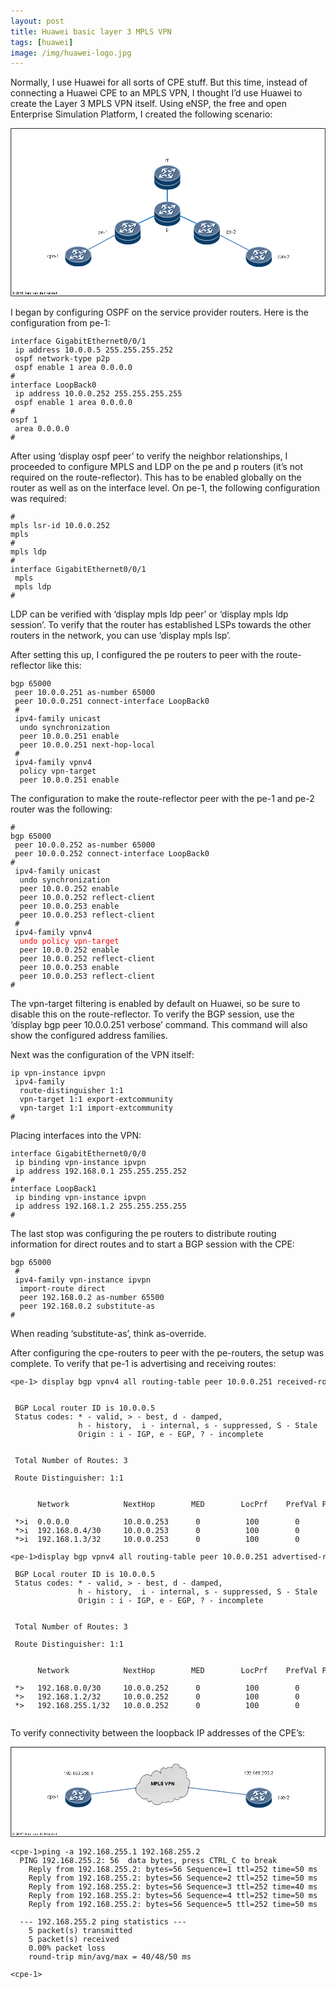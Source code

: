 ```yaml
---
layout: post
title: Huawei basic layer 3 MPLS VPN
tags: [huawei]
image: /img/huawei-logo.jpg
---
```



<p>
Normally, I use Huawei for all sorts of CPE stuff. But this time, instead of connecting a Huawei CPE to an MPLS VPN, I thought I’d use Huawei to create the Layer 3 MPLS VPN itself. Using eNSP, the free and open Enterprise Simulation Platform, I created the following scenario:
</p>
  
![Huawei MPLS VPN](/img/huawei-basic-ipvpn.png "Huawei MPLS VPN")    

<p>
I began by configuring OSPF on the service provider routers. Here is the configuration from pe-1:
</p>


             
<pre style="font-size:12px">
interface GigabitEthernet0/0/1
 ip address 10.0.0.5 255.255.255.252 
 ospf network-type p2p
 ospf enable 1 area 0.0.0.0
#
interface LoopBack0
 ip address 10.0.0.252 255.255.255.255 
 ospf enable 1 area 0.0.0.0
#
ospf 1 
 area 0.0.0.0 
#
</pre>

<p>
After using ‘display ospf peer’ to verify the neighbor relationships, I proceeded to configure MPLS and LDP on the pe and p routers (it’s not required on the route-reflector). This has to be enabled globally on the router as well as on the interface level.
On pe-1, the following configuration was required:
</p>

<pre style="font-size:12px">
#
mpls lsr-id 10.0.0.252
mpls
#
mpls ldp
#
interface GigabitEthernet0/0/1
 mpls
 mpls ldp
#
</pre>
<p>
LDP can be verified with ‘display mpls ldp peer’ or ‘display mpls ldp session’. To verify that the router has established LSPs towards the other routers in the network, you can use ‘display mpls lsp’. 
</p>
<p>
After setting this up, I configured the pe routers to peer with the route-reflector like this:
</p>
<pre style="font-size:12px">
bgp 65000
 peer 10.0.0.251 as-number 65000 
 peer 10.0.0.251 connect-interface LoopBack0
 #
 ipv4-family unicast
  undo synchronization
  peer 10.0.0.251 enable
  peer 10.0.0.251 next-hop-local 
 # 
 ipv4-family vpnv4
  policy vpn-target
  peer 10.0.0.251 enable 
</pre>

<p>
The configuration to make the route-reflector peer with the pe-1 and pe-2 router was the following:  
</p>
                                
<pre style="font-size:12px">#
bgp 65000
 peer 10.0.0.252 as-number 65000 
 peer 10.0.0.252 connect-interface LoopBack0
#
 ipv4-family unicast
  undo synchronization
  peer 10.0.0.252 enable
  peer 10.0.0.252 reflect-client
  peer 10.0.0.253 enable
  peer 10.0.0.253 reflect-client
 # 
 ipv4-family vpnv4
  <font color='red'>undo policy vpn-target</font>
  peer 10.0.0.252 enable
  peer 10.0.0.252 reflect-client
  peer 10.0.0.253 enable
  peer 10.0.0.253 reflect-client
#
</pre>
<p>
The vpn-target filtering is enabled by default on Huawei, so be sure to disable this on the route-reflector. To verify the BGP session, use the ‘display bgp peer 10.0.0.251 verbose’ command. This command will also show the configured address families.
</p>                
<p>
Next was the configuration of the VPN itself:
</p>
<pre style="font-size:12px">
ip vpn-instance ipvpn
 ipv4-family
  route-distinguisher 1:1
  vpn-target 1:1 export-extcommunity
  vpn-target 1:1 import-extcommunity
#
</pre>  
<p>
Placing interfaces into the VPN:
</p>
<pre style="font-size:12px">
interface GigabitEthernet0/0/0
 ip binding vpn-instance ipvpn
 ip address 192.168.0.1 255.255.255.252 
#
interface LoopBack1
 ip binding vpn-instance ipvpn
 ip address 192.168.1.2 255.255.255.255 
#
</pre>  
<p>
The last stop was configuring the pe routers to distribute routing information for direct routes and to start a BGP session with the CPE:
</p>
<pre style="font-size:12px">
bgp 65000
 #
 ipv4-family vpn-instance ipvpn 
  import-route direct
  peer 192.168.0.2 as-number 65500 
  peer 192.168.0.2 substitute-as 
#
</pre> 
<p>
When reading ‘substitute-as’, think as-override. 
</p>
<p>
After configuring the cpe-routers to peer with the pe-routers, the setup was complete. To verify that pe-1 is advertising and receiving routes:
</p>

<pre style="font-size:12px">&lt;pe-1> display bgp vpnv4 all routing-table peer 10.0.0.251 received-routes


 BGP Local router ID is 10.0.0.5 
 Status codes: * - valid, > - best, d - damped,
               h - history,  i - internal, s - suppressed, S - Stale
               Origin : i - IGP, e - EGP, ? - incomplete


 Total Number of Routes: 3

 Route Distinguisher: 1:1 


      Network            NextHop        MED        LocPrf    PrefVal Path/Ogn

 *>i  0.0.0.0            10.0.0.253      0          100        0      65500i
 *>i  192.168.0.4/30     10.0.0.253      0          100        0      ?
 *>i  192.168.1.3/32     10.0.0.253      0          100        0      ?

&lt;pe-1>display bgp vpnv4 all routing-table peer 10.0.0.251 advertised-routes

 BGP Local router ID is 10.0.0.5 
 Status codes: * - valid, > - best, d - damped,
               h - history,  i - internal, s - suppressed, S - Stale
               Origin : i - IGP, e - EGP, ? - incomplete


 Total Number of Routes: 3

 Route Distinguisher: 1:1 


      Network            NextHop        MED        LocPrf    PrefVal Path/Ogn

 *>   192.168.0.0/30     10.0.0.252      0          100        0      ?
 *>   192.168.1.2/32     10.0.0.252      0          100        0      ?
 *>   192.168.255.1/32   10.0.0.252      0          100        0      65500?
 </pre>     
<p>
To verify connectivity between the loopback IP addresses of the CPE’s:
</p>

![Huawei MPLS VPN](/img/huawei-basic-ipvpn-2.png "Huawei MPLS VPN")    

<pre style="font-size:12px">
&lt;cpe-1>ping -a 192.168.255.1 192.168.255.2
  PING 192.168.255.2: 56  data bytes, press CTRL_C to break
    Reply from 192.168.255.2: bytes=56 Sequence=1 ttl=252 time=50 ms
    Reply from 192.168.255.2: bytes=56 Sequence=2 ttl=252 time=50 ms
    Reply from 192.168.255.2: bytes=56 Sequence=3 ttl=252 time=40 ms
    Reply from 192.168.255.2: bytes=56 Sequence=4 ttl=252 time=50 ms
    Reply from 192.168.255.2: bytes=56 Sequence=5 ttl=252 time=50 ms

  --- 192.168.255.2 ping statistics ---
    5 packet(s) transmitted
    5 packet(s) received
    0.00% packet loss
    round-trip min/avg/max = 40/48/50 ms

&lt;cpe-1>
</pre> 
